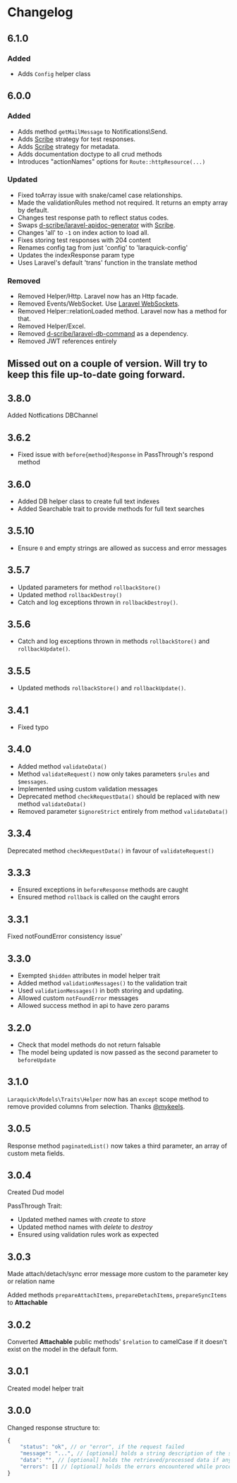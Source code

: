 # Changelog

## 6.1.0

### Added

- Adds `Config` helper class

## 6.0.0

### Added

- Adds method `getMailMessage` to Notifications\Send.
- Adds [Scribe](https://scribe.knuckles.wtf/laravel) strategy for test responses.
- Adds [Scribe](https://scribe.knuckles.wtf/laravel) strategy for metadata.
- Adds documentation doctype to all crud methods
- Introduces "actionNames" options for `Route::httpResource(...)`

### Updated

- Fixed toArray issue with snake/camel case relationships.
- Made the validationRules method not required. It returns an empty array by default.
- Changes test response path to reflect status codes.
- Swaps [d-scribe/laravel-apidoc-generator](https://github.com/d-scribe/laravel-apidoc-generator) with [Scribe](https://scribe.knuckles.wtf/laravel).
- Changes 'all' to `-1` on index action to load all.
- Fixes storing test responses with 204 content
- Renames config tag from just 'config' to 'laraquick-config'
- Updates the indexResponse param type
- Uses Laravel's default 'trans' function in the translate method

### Removed

- Removed Helper/Http. Laravel now has an Http facade.
- Removed Events/WebSocket. Use [Laravel WebSockets](https://beyondco.de/docs/laravel-websockets/getting-started/introduction).
- Removed Helper::relationLoaded method. Laravel now has a method for that.
- Removed Helper/Excel.
- Removed [d-scribe/laravel-db-command](https://github.com/ezra-obiwale/laravel-db-command) as a dependency.
- Removed JWT references entirely

## Missed out on a couple of version. Will try to keep this file up-to-date going forward.

## 3.8.0

Added Notfications DBChannel

## 3.6.2

- Fixed issue with `before{method}Response` in PassThrough's respond method

## 3.6.0

- Added DB helper class to create full text indexes
- Added Searchable trait to provide methods for full text searches

## 3.5.10

- Ensure `0` and empty strings are allowed as success and error messages

## 3.5.7

- Updated parameters for method `rollbackStore()`
- Updated method `rollbackDestroy()`
- Catch and log exceptions thrown in `rollbackDestroy()`.

## 3.5.6

- Catch and log exceptions thrown in methods `rollbackStore()` and `rollbackUpdate()`.

## 3.5.5

- Updated methods `rollbackStore()` and `rollbackUpdate()`.

## 3.4.1

- Fixed typo

## 3.4.0

- Added method `validateData()`
- Method `validateRequest()` now only takes parameters `$rules` and `$messages`.
- Implemented using custom validation messages
- Deprecated method `checkRequestData()` should be replaced with new method `validateData()`
- Removed parameter `$ignoreStrict` entirely from method `validateData()`

## 3.3.4

Deprecated method `checkRequestData()` in favour of `validateRequest()`

## 3.3.3

- Ensured exceptions in `beforeResponse` methods are caught
- Ensured method `rollback` is called on the caught errors

## 3.3.1

Fixed notFoundError consistency issue'

## 3.3.0

- Exempted `$hidden` attributes in model helper trait
- Added method `validationMessages()` to the validation trait
- Used `validationMessages()` in both storing and updating.
- Allowed custom `notFoundError` messages
- Allowed success method in api to have zero params

## 3.2.0

- Check that model methods do not return falsable
- The model being updated is now passed as the second parameter to `beforeUpdate`

## 3.1.0

`Laraquick\Models\Traits\Helper` now has an `except` scope method to remove provided
columns from selection. Thanks [@mykeels](https://github.com/mykeels).

## 3.0.5

Response method `paginatedList()` now takes a third parameter, an array
of custom meta fields.

## 3.0.4

Created Dud model

PassThrough Trait:
- Updated methed names with *create* to *store*
- Updated method names with *delete* to *destroy*
- Ensured using validation rules work as expected

## 3.0.3

Made attach/detach/sync error message more custom to the parameter key or relation
name

Added methods `prepareAttachItems`, `prepareDetachItems`, `prepareSyncItems` to **Attachable**

## 3.0.2

Converted **Attachable** public methods' `$relation` to camelCase if it doesn't exist
on the model in the default form.

## 3.0.1

Created model helper trait

## 3.0.0

Changed response structure to:

```javascript
{
	"status": "ok", // or "error", if the request failed
	"message": "...", // [optional] holds a string description of the status
	"data": "", // [optional] holds the retrieved/processed data if any
	"errors": [] // [optional] holds the errors encountered while processing the request
}
```